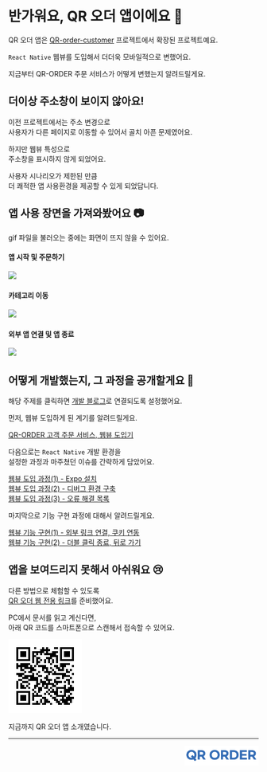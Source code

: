 # 반가워요, QR 오더 앱이에요 👋

QR 오더 앱은 [QR-order-customer](https://github.com/inseong01/QR-order-customer) 프로젝트에서 확장된 프로젝트예요.

`React Native` 웹뷰를 도입해서 더더욱 모바일적으로 변했어요.

지금부터 QR-ORDER 주문 서비스가 어떻게 변했는지 알려드릴게요.

## 더이상 주소창이 보이지 않아요!

이전 프로젝트에서는 주소 변경으로  
사용자가 다른 페이지로 이동할 수 있어서 골치 아픈 문제였어요.

하지만 웹뷰 특성으로  
주소창을 표시하지 않게 되었어요.

사용자 시나리오가 제한된 만큼  
더 쾌적한 앱 사용환경을 제공할 수 있게 되었답니다.

## 앱 사용 장면을 가져와봤어요 📷

gif 파일을 불러오는 중에는 화면이 뜨지 않을 수 있어요.

#### 앱 시작 및 주문하기

<img src='./docs/src/gif/qr_order_mobile-orderProcess_1.gif' width='45%'>

#### 카테고리 이동

<img src='./docs/src/gif/qr_order_mobile-categoryMove_1.gif' width='45%'>

#### 외부 앱 연결 및 앱 종료

<img src='./docs/src/gif/qr_order_mobile-rootPage_3.gif' width='45%'>

## 어떻게 개발했는지, 그 과정을 공개할게요 🙂

해당 주제를 클릭하면 [개발 블로그](https://inseong1204.tistory.com/category/%EA%B0%9C%EB%B0%9C%20%EB%AC%B8%EC%84%9C%3A%20FrontEnd)로 연결되도록 설정했어요.

먼저, 웹뷰 도입하게 된 계기를 알려드릴게요.

[QR-ORDER 고객 주문 서비스, 웹뷰 도입기](https://inseong1204.tistory.com/130)

다음으로는 `React Native` 개발 환경을  
설정한 과정과 마주쳤던 이슈를 간략하게 담았어요.

[웹뷰 도입 과정(1) - Expo 설치](https://inseong1204.tistory.com/127)  
[웹뷰 도입 과정(2) - 디버그 환경 구축](https://inseong1204.tistory.com/128)  
[웹뷰 도입 과정(3) - 오류 해결 목록](https://inseong1204.tistory.com/129)

마지막으로 기능 구현 과정에 대해서 알려드릴게요.

[웹뷰 기능 구현(1) - 외부 링크 연결, 쿠키 연동](https://inseong1204.tistory.com/131)  
[웹뷰 기능 구현(2) - 더블 클릭 종료, 뒤로 가기](https://inseong1204.tistory.com/132)

## 앱을 보여드리지 못해서 아쉬워요 😢

다른 방법으로 체험할 수 있도록  
[QR 오더 웹 전용 링크](https://qr-order-client.vercel.app/1)를 준비했어요.

PC에서 문서를 읽고 계신다면,  
아래 QR 코드를 스마트폰으로 스캔해서 접속할 수 있어요.

![1번 테이블](./docs/src/img/table-1-QRcode.png)

지금까지 QR 오더 앱 소개였습니다.

---

<img src="./docs/src/img/qr-order-logo.png" width="150px" align="right" />
